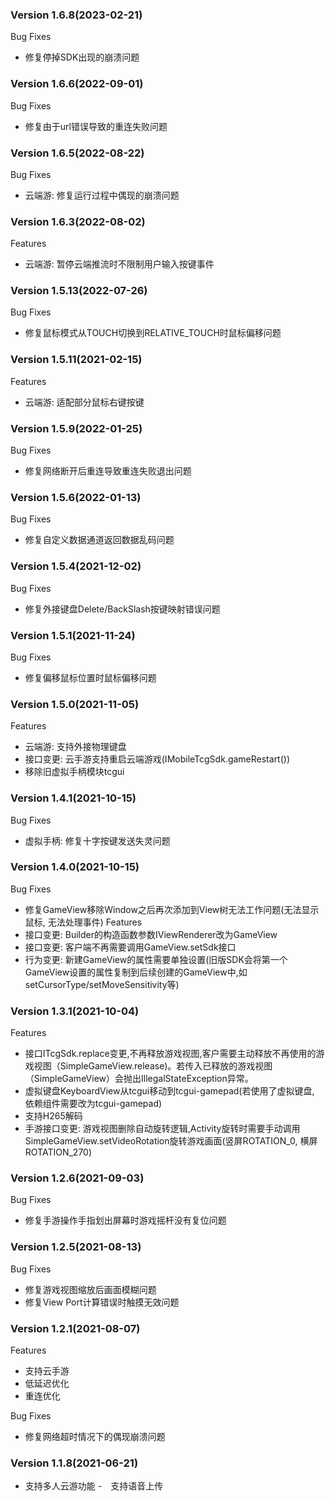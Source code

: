 ### Version 1.6.8(2023-02-21)
Bug Fixes
- 修复停掉SDK出现的崩溃问题

### Version 1.6.6(2022-09-01)
Bug Fixes
- 修复由于url错误导致的重连失败问题

### Version 1.6.5(2022-08-22)
Bug Fixes
- 云端游: 修复运行过程中偶现的崩溃问题

### Version 1.6.3(2022-08-02)
Features
- 云端游: 暂停云端推流时不限制用户输入按键事件

### Version 1.5.13(2022-07-26)
Bug Fixes
- 修复鼠标模式从TOUCH切换到RELATIVE_TOUCH时鼠标偏移问题

### Version 1.5.11(2021-02-15)
Features
- 云端游: 适配部分鼠标右键按键

### Version 1.5.9(2022-01-25)
Bug Fixes
- 修复网络断开后重连导致重连失败退出问题

### Version 1.5.6(2022-01-13)
Bug Fixes
- 修复自定义数据通道返回数据乱码问题

### Version 1.5.4(2021-12-02)
Bug Fixes
- 修复外接键盘Delete/BackSlash按键映射错误问题

### Version 1.5.1(2021-11-24)
Bug Fixes
- 修复偏移鼠标位置时鼠标偏移问题

### Version 1.5.0(2021-11-05)
Features
- 云端游: 支持外接物理键盘
- 接口变更: 云手游支持重启云端游戏(IMobileTcgSdk.gameRestart())
- 移除旧虚拟手柄模块tcgui

### Version 1.4.1(2021-10-15)
Bug Fixes
- 虚拟手柄: 修复十字按键发送失灵问题

### Version 1.4.0(2021-10-15)
Bug Fixes
- 修复GameView移除Window之后再次添加到View树无法工作问题(无法显示鼠标, 无法处理事件)
Features
- 接口变更: Builder的构造函数参数IViewRenderer改为GameView
- 接口变更: 客户端不再需要调用GameView.setSdk接口
- 行为变更: 新建GameView的属性需要单独设置(旧版SDK会将第一个GameView设置的属性复制到后续创建的GameView中,如setCursorType/setMoveSensitivity等)

### Version 1.3.1(2021-10-04)
Features
- 接口ITcgSdk.replace变更,不再释放游戏视图,客户需要主动释放不再使用的游戏视图（SimpleGameView.release)。若传入已释放的游戏视图（SimpleGameView）会抛出IllegalStateException异常。
- 虚拟键盘KeyboardView从tcgui移动到tcgui-gamepad(若使用了虚拟键盘, 依赖组件需要改为tcgui-gamepad)
- 支持H265解码
- 手游接口变更: 游戏视图删除自动旋转逻辑,Activity旋转时需要手动调用SimpleGameView.setVideoRotation旋转游戏画面(竖屏ROTATION_0, 横屏ROTATION_270)

### Version 1.2.6(2021-09-03)
Bug Fixes
- 修复手游操作手指划出屏幕时游戏摇杆没有复位问题 

### Version 1.2.5(2021-08-13)
Bug Fixes
- 修复游戏视图缩放后画面模糊问题
- 修复View Port计算错误时触摸无效问题

### Version 1.2.1(2021-08-07)
Features
- 支持云手游
- 低延迟优化
- 重连优化

Bug Fixes
- 修复网络超时情况下的偶现崩溃问题

### Version 1.1.8(2021-06-21)
- 支持多人云游功能
-　支持语音上传
